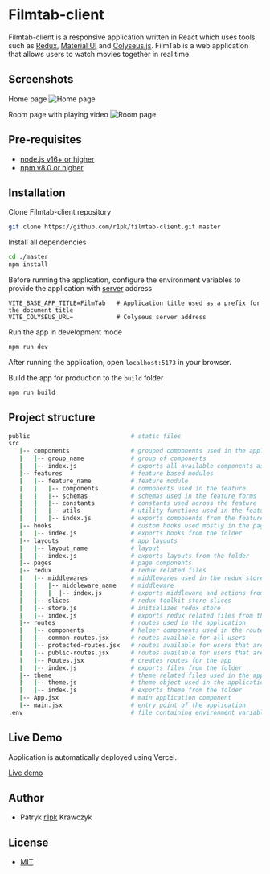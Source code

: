 # Filmtab-client

Filmtab-client is a responsive application written in React which uses tools such as [Redux](https://redux.js.org/), [Material UI](https://mui.com/getting-started/usage/) and [Colyseus.js](https://www.colyseus.io/). FilmTab is a web application that allows users to watch movies together in real time.

## Screenshots

Home page
![Home page](https://i.imgur.com/llfpVYi.png)

Room page with playing video
![Room page](https://i.imgur.com/0vvlfpo.png)

## Pre-requisites

- [node.js v16+ or higher](https://nodejs.org/en/)
- [npm v8.0 or higher](https://nodejs.org/en/download/)

## Installation

Clone Filmtab-client repository

```bash
git clone https://github.com/r1pk/filmtab-client.git master
```

Install all dependencies

```bash
cd ./master
npm install
```

Before running the application, configure the environment variables to provide the application with [server](https://github.com/r1pk/filmtab-server) address

```env
VITE_BASE_APP_TITLE=FilmTab   # Application title used as a prefix for the document title
VITE_COLYSEUS_URL=            # Colyseus server address
```

Run the app in development mode

```bash
npm run dev
```

After running the application, open `localhost:5173` in your browser.

Build the app for production to the `build` folder

```bash
npm run build
```

## Project structure

```bash
public                            # static files
src
   |-- components                 # grouped components used in the application
   |   |-- group_name             # group of components
   |   |-- index.js               # exports all available components as named exports
   |-- features                   # feature based modules
   |   |-- feature_name           # feature module
   |   |   |-- components         # components used in the feature
   |   |   |-- schemas            # schemas used in the feature forms
   |   |   |-- constants          # constants used across the feature
   |   |   |-- utils              # utility functions used in the feature components
   |   |   |-- index.js           # exports components from the feature
   |-- hooks                      # custom hooks used mostly in the page components
   |   |-- index.js               # exports hooks from the folder
   |-- layouts                    # app layouts
   |   |-- layout_name            # layout
   |   |-- index.js               # exports layouts from the folder
   |-- pages                      # page components
   |-- redux                      # redux related files
   |   |-- middlewares            # middlewares used in the redux store
   |   |   |-- middleware_name    # middleware
   |   |   |  |-- index.js        # exports middleware and actions from the folder
   |   |-- slices                 # redux toolkit store slices
   |   |-- store.js               # initializes redux store
   |   |-- index.js               # exports redux related files from the folder
   |-- routes                     # routes used in the application
   |   |-- components             # helper components used in the routes
   |   |-- common-routes.jsx      # routes available for all users
   |   |-- protected-routes.jsx   # routes available for users that are room members
   |   |-- public-routes.jsx      # routes available for users that are not room members
   |   |-- Routes.jsx             # creates routes for the app
   |   |-- index.js               # exports files from the folder
   |-- theme                      # theme related files used in the application
   |   |-- theme.js               # theme object used in the application
   |   |-- index.js               # exports theme from the folder
   |-- App.jsx                    # main application component
   |-- main.jsx                   # entry point of the application
.env                              # file containing environment variables
```

## Live Demo

Application is automatically deployed using Vercel.

[Live demo](https://filmtab.vercel.app)

## Author

- Patryk [r1pk](https://github.com/r1pk) Krawczyk

## License

- [MIT](https://choosealicense.com/licenses/mit/)
